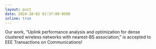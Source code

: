 ```yaml
---
layout: post
date: 2024-10-02 01:37:00-0500
inline: true
---
```


Our work, "Uplink performance analysis and optimization for dense clustered wireless networks with nearest-BS association," is accepted to EEE Transactions on Communications!
